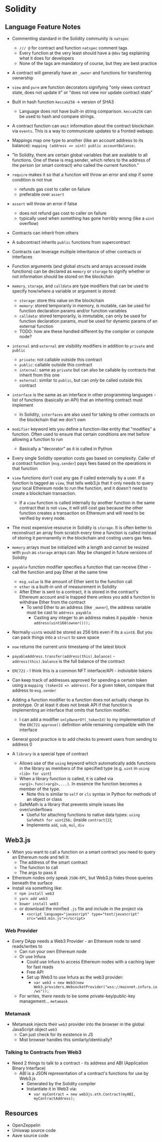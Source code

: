 # Solidity

## Language Feature Notes

* Commenting standard in the Solidity community is `natspec`
    * `/// @` for contract and function `natspec` comment tags
    * Every function at the very least should have a `@dev` tag explaining what it does for developers
    * None of the tags are mandatory of course, but they are best practice
* A contract will generally have an `_owner` and functions for transferring ownership
* `view` and `pure` are function decorators signifying "only views contract state, does not update it" or "does not view nor update contract state"
* Built in hash function `keccak256` -> version of SHA3
    * Language does not have built-in string comparison. `keccak256` can be used to hash and compare strings.
* A contract function can `emit` information about the contract blockchain via `events`. This is a way to communicate updates to a fronted webapp.
* Mappings map one type to another (like an account address to its balance): `mapping (address => uint) public accountBalance;`
* "In Solidity, there are certain global variables that are available to all functions. One of these is msg.sender, which refers to the address of the person (or smart contract) who called the current function."
* `require` makes it so that a function will throw an error and stop if some condition is not true
    * refunds gas cost to caller on failure
    * preferable over `assert`
* `assert` will throw an error if false
    * does not refund gas cost to caller on failure
    * typically used when something has gone horribly wrong (like a `uint` overflow)
* Contracts can inherit from others
* A subcontract inherits `public` functions from supercontract
* Contracts can leverage multiple inheritance of other contracts or interfaces
* Function arguments (and global structs and arrays accessed inside functions) can be declared as `memory` or `storage` to signify whether or not information should be stored on the blockchain
* `memory`, `storage`, and `calldata` are type modifiers that can be used to specify how/where a variable or argument is stored:
    * `storage`: store this value on the blockchain
    * `memory`: stored temporarily in memory, is mutable, can be used for function declaration params and/or function variables
    * `calldata`: stored temporarily, is immutable, can only be used for function declaration params, _must_ be used for dynamic params of an external function
    * TODO: how are these handled different by the compiler or compute node?
* `internal` and `external` are visibility modifiers in addition to `private` and `public`
    * `private`: not callable outside this contract
    * `public`: callable outside this contract
    * `internal`: same as `private` but can also be callable by contracts that inherit from this one
    * `external`: similar to `public`, but can _only_ be called outside this contract
* `interface` is the same as an interface in other programming languages - list of functions (basically an API) that an inheriting contract must implement
    * In Solidity, `interfaces` are also used for talking to other contracts on the blockchain that we don't own
* `modifier` keyword lets you define a function-like entity that "modifies" a function. Often used to ensure that certain conditions are met before allowing a function to run
    * Basically a "decorator" as it is called in Python
* Every single Solidity operation costs gas based on complexity. Caller of a contract function (`msg.sender`) pays fees based on the operations in that function
* `view` functions don't cost any gas if called externally by a user. If a function is tagged as `view`, that tells web3.js that it only needs to query your local Ethereum node to run the function, and it doesn't need to create a blockchain transaction.
    * If a `view` function is called internally by another function in the same contract that is not `view`, it will still cost gas because the other function creates a transaction on Ethereum and will need to be verified by every node.
* The most expensive resource in Solidity is `storage`. It is often better to reconstruct an array from scratch every time a function is called instead of storing it permanently in the blockchain and costing users gas fees.
* `memory` arrays must be initialized with a length and cannot be resized with `push` as `storage` arrays can. May be changed in future versions of Solidity
* `payable` function modifier specifies a function that can receive Ether - call the function and pay Ether at the same time
    * `msg.value` is the amount of Ether sent to the function call
    * `ether` is a built-in unit of measurement in Solidity
    * After Ether is sent to a contract, it is stored in the contract's Ethereum account and is trapped there unless you add a function to withdraw Ether from the contract
        * To send Ether to an address  (like `_owner`), the address variable must be cast to `address payable`
            * Casting any integer to an address makes it payable - hence `address(uint160(owner()));`
* Normally `uint`s would be stored as 256 bits even if its a `uint8`. But you can pack things into a `struct` to save space
* `now` returns the current unix timestamp of the latest block
* `payableAddress.transfer(address(this).balance)` - `address(this).balance` is the full balance of the contract

* `ERC721` - I think this is a common NFT interface/API - indivisible tokens
* Can keep track of addresses approved for spending a certain token using a `mapping (tokenId => address)`. For a given token, compare that address to `msg.sender`
* Adding a function modifier to a function does not actually change its prototype. Or at least it does not break API if that function is implementing an interface that omits that function modifier.
    * I can add a modifier `onlyOwnerOf(_tokenId)` to my implementation of the `ERC721` `approve()` definition while remaining compatible with the interface
* General good practice is to add checks to prevent users from sending to address 0
* A `library` is a special type of contract
    * Allows use of the `using` keyword which automatically adds functions in the library as members of the specified type (e.g. `uint` in `using <lib> for uint`)
    * When a library function is called, it is called via `<arg1>.func(<arg2>,...)`. In essence the function becomes a member of the type.
        * Note this is similar to `self` or `cls` syntax in Python for methods of an object or class
    * SafeMath is a library that prevents simple issues like over/underflows
        * Useful for attaching functions to native data types: `using SafeMath for uint256;` (inside `contract{}`);
        * Implements `add`, `sub`, `mul`, `div`

## Web3.js

* When you want to call a function on a smart contract you need to query an Ethereum node and tell it:
    * The address of the smart contract
    * The function to call
    * The args to pass it
* Ethereum nodes only speak `JSON-RPC`, but Web3.js hides those queries beneath the surface
* Install via something like:
    * `npm install web3`
    * `yarn add web3`
    * `bower install web3`
    * or download the minified `.js` file and include in the project via
        * `<script language="javascript" type="text/javascript" src="web3.min.js"></script>`

### Web Provider

* Every DApp needs a Web3 Provider - an Ethereum node to send reads/writes to
    * Can run your own Ethereum node
    * Or use Infura
        * Could use Infura to access Ethereum nodes with a caching layer for fast reads
        * Free API
        * Set up Web3 to use Infura as the web3 provider:
            * `var web3 = new Web3(new Web3.providers.WebsocketProvider("wss://mainnet.infura.io/ws"));`
    * For writes, there needs to be some private-key/public-key management... `metamask`

### Metamask

* Metamask injects their `web3` provider into the browser in the global JavaScript object `web3`
    * Can just check for its existence in JS
    * Mist browser handles this similarly/identically?

### Talking to Contracts from Web3

* Need 2 things to talk to a contract - its address and ABI (Application Binary Interface)
    * ABI is a JSON representation of a contract's functions for use by Web3.js
        * Generated by the Solidity compiler
        * Instantiate it in Web3 via:
            * `var myContract = new web3js.eth.Contract(myABI, myContractAddress);`

## Resources
* OpenZeppelin
* Uniswap source code
* Aave source code
